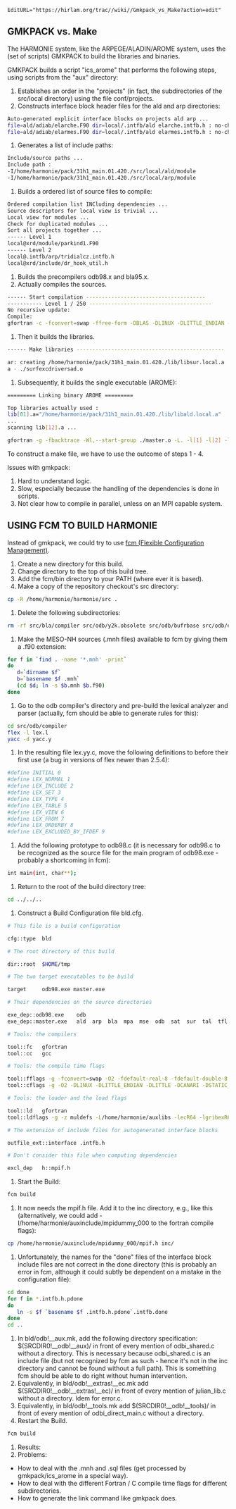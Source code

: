 ```@meta
EditURL="https://hirlam.org/trac//wiki//Gmkpack_vs_Make?action=edit"
```
## GMKPACK vs. Make

The HARMONIE system, like the ARPEGE/ALADIN/AROME system, uses the (set of scripts) GMKPACK to build the libraries and binaries.

GMKPACK builds a script "ics_arome" that performs the following steps, using scripts from the "aux" directory:

 1. Establishes an order in the "projects" (in fact, the subdirectories of the src/local directory) using the file conf/projects.
 1. Constructs interface block header files for the ald and arp directories:
```bash
Auto-generated explicit interface blocks on projects ald arp ...
file=ald/adiab/elarche.F90 dir=local/.intfb/ald elarche.intfb.h : no-changes
file=ald/adiab/elarmes.F90 dir=local/.intfb/ald elarmes.intfb.h : no-changes
```
 1. Generates a list of include paths:
```bash
Include/source paths ...
Include path :
-I/home/harmonie/pack/31h1_main.01.420./src/local/ald/module
-I/home/harmonie/pack/31h1_main.01.420./src/local/arp/module
```
 1. Builds a ordered list of source files to compile:
```bash
Ordered compilation list INCluding dependencies ...
Source descriptors for local view is trivial ...
Local view for modules ...
Check for duplicated modules ...
Sort all projects together ...
------ Level 1
local@xrd/module/parkind1.F90
------ Level 2
local@.intfb/arp/tridialcz.intfb.h
local@xrd/include/dr_hook_util.h
```
 1. Builds the precompilers odb98.x and bla95.x.
 1. Actually compiles the sources.
```bash
------ Start compilation --------------------------------------
----------- Level 1 / 250 ---------------------------------------
No recursive update:
Compile:
gfortran -c -fconvert=swap -ffree-form -DBLAS -DLINUX -DLITTLE_ENDIAN -DLITTLE -DHIGHRES -g -O2 -fbacktrace local/xrd/module/parkind1.F90
```
 1. Then it builds the libraries.
```bash
------ Make libraries -----------------------------------------------

ar: creating /home/harmonie/pack/31h1_main.01.420./lib/libsur.local.a
a - ./surfexcdriversad.o
```
 1. Subsequently, it builds the single executable (AROME):
```bash
========= Linking binary AROME =========

Top libraries actually used :
lib[01].a="/home/harmonie/pack/31h1_main.01.420./lib/libald.local.a"
...
scanning lib[12].a ...

gfortran -g -fbacktrace -Wl,--start-group ./master.o -L. -l[1] -l[2] -l[3] -l[4] -l[5] -l[6] -l[7] -l[8] -l[9] -l[10] -l[11] -l[12] -Wl,--end-group -L/home/harmonie/auxlibs -lecR64 -lgribexR64 -lfdbdummy_000_gnuR64 -lwamdummy_000_gnuR64 -lnaglitedummy_000_gnuR64 -loasisdummy_000_gnuR64 -llapack -lblas -L/home/harmonie/auxlibs -lmpidummy_000_gnuR64 -libmdummy_000_gnuR64
```

To construct a make file, we have to use the outcome of steps 1 - 4.

Issues with gmkpack:

 1. Hard to understand logic.
 1. Slow, especially because the handling of the dependencies is done in scripts.
 1. Not clear how to compile in parallel, unless on an MPI capable system.

## USING FCM TO BUILD HARMONIE

Instead of gmkpack, we could try to use [fcm (Flexible Configuration Management)](http://www.metoffice.gov.uk/research/nwp/external/fcm/).

 1. Create a new directory for this build.
 1. Change directory to the top of this build tree.
 1. Add the fcm/bin directory to your PATH (where ever it is based).
 1. Make a copy of the repository checkout's src directory:
```bash
cp -R /home/harmonie/harmonie/src .
```
 1. Delete the following subdirectories:
```bash
rm -rf src/bla/compiler src/odb/y2k.obsolete src/odb/bufrbase src/odb/examples src/odb/prescreen
```
 1. Make the MESO-NH sources (.mnh files) available to fcm by giving them a .f90 extension:
```bash
for f in `find . -name '*.mnh' -print`
do
   d=`dirname $f`
   b=`basename $f .mnh`
   (cd $d; ln -s $b.mnh $b.f90)
done
```
 1. Go to the odb compiler's directory and pre-build the lexical analyzer and parser (actually, fcm should be able to generate rules for this):
```bash
cd src/odb/compiler
flex -l lex.l
yacc -d yacc.y
```
 1. In the resulting file lex.yy.c, move the following definitions to before their first use (a bug in versions of flex newer than 2.5.4):
```bash
#define INITIAL 0
#define LEX_NORMAL 1
#define LEX_INCLUDE 2
#define LEX_SET 3
#define LEX_TYPE 4
#define LEX_TABLE 5
#define LEX_VIEW 6
#define LEX_FROM 7
#define LEX_ORDERBY 8
#define LEX_EXCLUDED_BY_IFDEF 9
```
 1. Add the following prototype to odb98.c (it is necessary for odb98.c to be recognized as the source file for the main program of odb98.exe - probably a shortcoming in fcm):
```bash
int main(int, char**);
```
 1. Return to the root of the build directory tree:
```bash
cd ../../..
```
 1. Construct a Build Configuration file bld.cfg.
```bash
# This file is a build configuration

cfg::type  bld

# The root directory of this build

dir::root  $HOME/tmp

# The two target executables to be build

target     odb98.exe master.exe

# Their dependencies on the source directories

exe_dep::odb98.exe    odb
exe_dep::master.exe   ald  arp  bla  mpa  mse  odb  sat  sur  tal  tfl  uti  xrd

# Tools: the compilers

tool::fc   gfortran
tool::cc   gcc

# Tools: the compile time flags

tool::fflags -g -fconvert=swap -O2 -fdefault-real-8 -fdefault-double-8 -DLINUX -DLITTLE_ENDIAN -DLITLLE -DBLAS -DHIGHRES
tool::cflags -g -O2 -DLINUX -DLITTLE_ENDIAN -DLITTLE -DCANARI -DSTATIC_LINKING -DXPRIVATE=PRIVATE -UINTERCEPT_ALLOC -UUSE_ALLOCA_H

# Tools: the loader and the load flags

tool::ld   gfortran
tool::ldflags -g -z muldefs -L/home/harmonie/auxlibs -lecR64 -lgribexR64 -lfdbdummy_000_gnuR64 -lwamdummy_000_gnuR64 -lnaglitedummy_000_gnuR64 -loasisdummy_000_gnuR64 -llapack -lblas -L/home/harmonie/auxlibs -lmpidummy_000_gnuR64 -libmdummy_000_gnuR64

# The extension of include files for autogenerated interface blocks

outfile_ext::interface .intfb.h

# Don't consider this file when computing dependencies

excl_dep   h::mpif.h
```
 1. Start the Build:
```bash
fcm build
```
 1. It now needs the mpif.h file.  Add it to the inc directory, e.g., like this (alternatively, we could add -I/home/harmonie/auxinclude/mpidummy_000 to the fortran compile flags):
```bash
cp /home/harmonie/auxinclude/mpidummy_000/mpif.h inc/
```
 1. Unfortunately, the names for the "done" files of the interface block include files are not correct in the done directory (this is probably an error in fcm, although it could subtly be dependent on a mistake in the configuration file):
```bash
cd done
for f in *.intfb.h.pdone
do
   ln -s $f `basename $f .intfb.h.pdone`.intfb.done
done
cd ..
```
 1. In bld/odb!__aux.mk, add the following directory specification: $(SRCDIR0!__odb!__aux)/ in front of every mention of odbi_shared.c without a directory.  This is necessary because odbi_shared.c is an include file (but not recognized by fcm as such - hence it's not in the inc directory and cannot be found without a full path).  This is something fcm should be able to do right without human intervention.
 1. Equivalently, in bld/odb!__extras!__ec.mk add $(SRCDIR0!__odb!__extras!__ec)/ in front of every mention of julian_lib.c without a directory.  Idem for error.c.
 1. Equivalently, in bld/odb!__tools.mk add $(SRCDIR0!__odb!__tools)/ in front of every mention of odbi_direct_main.c without a directory.
 1. Restart the Build.
```bash
fcm build
```
 1. Results:
 1. Problems:
  * How to deal with the .mnh and .sql files (get processed by gmkpack/ics_arome in a special way).
  * How to deal with the different Fortran / C compile time flags for different subdirectories.
  * How to generate the link command like gmkpack does.